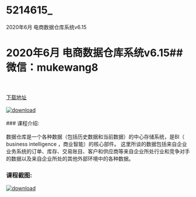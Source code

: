 # 5214615_
2020年6月 电商数据仓库系统v6.15
# 2020年6月 电商数据仓库系统v6.15## 微信：mukewang8
<br/></br>[下载地址](http://www.36tz.cn/article/5214615 "下载地址")
<br/></br>[![download](http://36tz.cn/muke_img/2020_07_1-87-300x223.png "下载地址")](http://www.36tz.cn/article/5214615 "下载地址")
<br/></br>### 课程介绍:<br/></br>数据仓库是一个各种数据（包括历史数据和当前数据）的中心存储系统，是BI（ business intelligence ，商业智能）的核心部件。
这里所谈的数据包括来自企业业务系统的订单、库存、交易账目、客户和供应商等来自企业所处行业和竞争对手的数据以及来自企业所处的其他外部环境中的各种数据。

### 课程截图:
[![download](http://36tz.cn/muke_img/2020_07_2-87.png "下载地址")](http://www.36tz.cn/article/5214615 "下载地址")

